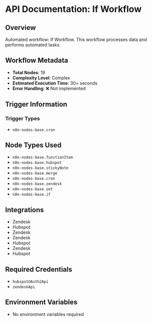 # API Documentation: If Workflow

## Overview
Automated workflow: If Workflow. This workflow processes data and performs automated tasks.

## Workflow Metadata
- **Total Nodes**: 19
- **Complexity Level**: Complex
- **Estimated Execution Time**: 30+ seconds
- **Error Handling**: ❌ Not implemented

## Trigger Information
### Trigger Types
- `n8n-nodes-base.cron`

## Node Types Used
- `n8n-nodes-base.functionItem`
- `n8n-nodes-base.hubspot`
- `n8n-nodes-base.stickyNote`
- `n8n-nodes-base.merge`
- `n8n-nodes-base.cron`
- `n8n-nodes-base.zendesk`
- `n8n-nodes-base.set`
- `n8n-nodes-base.if`

## Integrations
- Zendesk
- Hubspot
- Zendesk
- Zendesk
- Hubspot
- Zendesk
- Hubspot

## Required Credentials
- `hubspotOAuth2Api`
- `zendeskApi`

## Environment Variables
- No environment variables required
